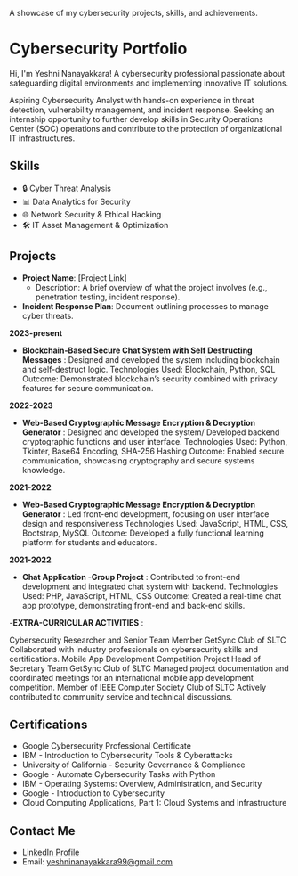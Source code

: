 A showcase of my cybersecurity projects, skills, and achievements.

# Cybersecurity Portfolio  
Hi, I'm Yeshni Nanayakkara! A cybersecurity professional passionate about safeguarding digital environments and implementing innovative IT solutions. 

 Aspiring Cybersecurity Analyst with hands-on experience in threat
 detection, vulnerability management, and incident response.
 Seeking an internship opportunity to further develop skills in Security
 Operations Center (SOC) operations and contribute to the
 protection of organizational IT infrastructures.

## Skills  
- 🔒 Cyber Threat Analysis  
- 📊 Data Analytics for Security  
- 🌐 Network Security & Ethical Hacking  
- 🛠️ IT Asset Management & Optimization

## Projects  
- **Project Name**: [Project Link]  
  - Description: A brief overview of what the project involves (e.g., penetration testing, incident response).  
- **Incident Response Plan**: Document outlining processes to manage cyber threats.

**2023-present**
- **Blockchain-Based Secure Chat System with Self Destructing Messages** :
Designed and developed the system including blockchain and self-destruct logic.
 Technologies Used: Blockchain, Python, SQL
 Outcome: Demonstrated blockchain’s security combined with
 privacy features for secure communication.

**2022-2023**
- **Web-Based Cryptographic Message Encryption & Decryption Generator** :
Designed and developed the system/ Developed backend cryptographic functions and user interface.
 Technologies Used:  Python, Tkinter, Base64 Encoding, SHA-256
 Hashing
 Outcome: Enabled secure communication, showcasing
 cryptography and secure systems knowledge.

**2021-2022**
 - **Web-Based Cryptographic Message Encryption & Decryption Generator** : 
Led front-end development, focusing on user interface design and responsiveness
 Technologies Used: JavaScript, HTML, CSS, Bootstrap, MySQL
 Outcome: Developed a fully functional learning platform for
 students and educators.

**2021-2022**
- **Chat Application -Group Project** :
 Contributed to front-end development and integrated chat system
 with backend.
 Technologies Used: PHP, JavaScript, HTML, CSS
 Outcome: Created a real-time chat app prototype,
 demonstrating front-end and back-end skills.

-**EXTRA-CURRICULAR ACTIVITIES** :

 Cybersecurity Researcher and Senior Team Member GetSync Club of SLTC
 Collaborated with industry professionals on cybersecurity skills and certifications.
 Mobile App Development Competition Project Head of Secretary Team GetSync
 Club of SLTC Managed project documentation and coordinated meetings for an
 international mobile app development competition.
 Member of IEEE Computer Society Club of SLTC Actively contributed to community
 service and technical discussions.
 
## Certifications  
- Google Cybersecurity Professional Certificate
- IBM - Introduction to Cybersecurity Tools & Cyberattacks
- University of California - Security Governance & Compliance
- Google - Automate Cybersecurity Tasks with Python
- IBM - Operating Systems: Overview, Administration, and Security
- Google - Introduction to Cybersecurity
- Cloud Computing Applications, Part 1: Cloud Systems and Infrastructure

## Contact Me  
- [LinkedIn Profile](https://it.linkedin.com/in/yeshninanayakkara)  
- Email: yeshninanayakkara99@gmail.com  
